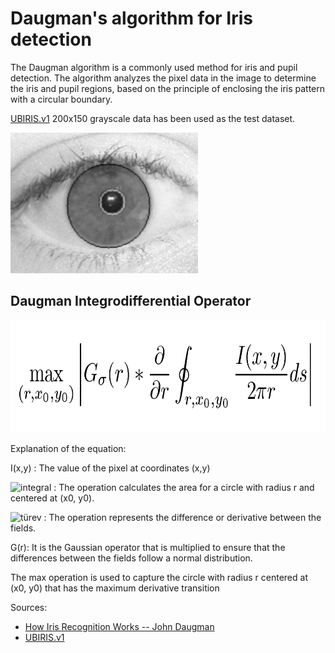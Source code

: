 # Daugman's algorithm for Iris detection


The Daugman algorithm is a commonly used method for iris and pupil detection. The algorithm analyzes the pixel data in the image to determine the iris and pupil regions, based on the principle of enclosing the iris pattern with a circular boundary.


[UBIRIS.v1](http://iris.di.ubi.pt/ubiris1.html) 200x150 grayscale data has been used as the test dataset. 

<img src="https://github.com/fbasatemur/daugman_iris_detection/blob/main/images/sample.png" alt="eye_img" height="225" width="300">

## Daugman Integrodifferential Operator

<img src="https://github.com/fbasatemur/daugman_iris_detection/blob/main/images/daugman_operator.png" alt="eye_img" height="180" width="700">

Explanation of the equation:

I(x,y) : The value of the pixel at coordinates (x,y)

![integral](https://latex.codecogs.com/svg.latex?\color{white}\int_{r,x0,y0}^{}\frac{I(x,y)}{2\pi.r}dx)  : The operation calculates the area for a circle with radius r and centered at (x0, y0).

![türev](https://latex.codecogs.com/svg.latex?\color{white}\frac{d}{dr}) : The operation represents the difference or derivative between the fields.

G(r): It is the Gaussian operator that is multiplied to ensure that the differences between the fields follow a normal distribution.

The max operation is used to capture the circle with radius r centered at (x0, y0) that has the maximum derivative transition

Sources:
- [How Iris Recognition Works -- John Daugman](https://www.robots.ox.ac.uk/~az/lectures/est/iris.pdf)
- [UBIRIS.v1](http://iris.di.ubi.pt/ubiris1.html)


